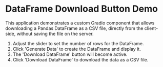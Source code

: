 # DataFrame Download Button Demo

This application demonstrates a custom Gradio component that allows downloading a Pandas DataFrame
as a CSV file, directly from the client-side, without saving the file on the server.

1. Adjust the slider to set the number of rows for the DataFrame.
2. Click 'Generate Data' to create the DataFrame and display it.
3. The 'Download DataFrame' button will become active.
4. Click 'Download DataFrame' to download the data as a CSV file.
